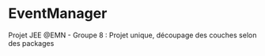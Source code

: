 EventManager
============

Projet JEE @EMN - Groupe 8 : Projet unique, découpage des couches selon des packages
